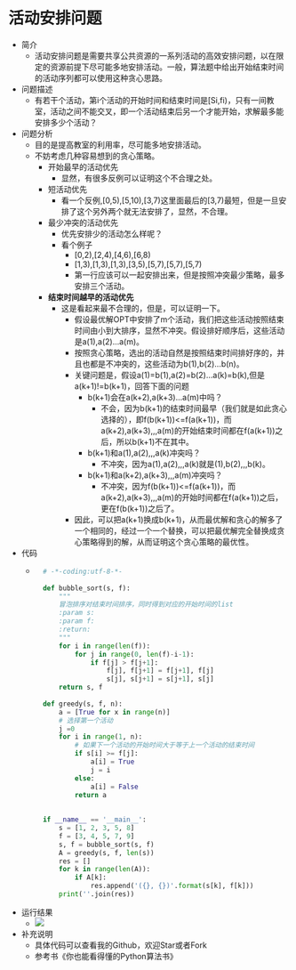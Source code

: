 # 活动安排问题
- 简介
	- 活动安排问题是需要共享公共资源的一系列活动的高效安排问题，以在限定的资源前提下尽可能多地安排活动。一般，算法题中给出开始结束时间的活动序列都可以使用这种贪心思路。
- 问题描述
	- 有若干个活动，第i个活动的开始时间和结束时间是[Si,fi)，只有一间教室，活动之间不能交叉，即一个活动结束后另一个才能开始，求解最多能安排多少个活动？
- 问题分析
	- 目的是提高教室的利用率，尽可能多地安排活动。
	- 不妨考虑几种容易想到的贪心策略。
		- 开始最早的活动优先
			- 显然，有很多反例可以证明这个不合理之处。
		- 短活动优先
			- 看一个反例,[0,5),[5,10),[3,7)这里面最后的[3,7)最短，但是一旦安排了这个另外两个就无法安排了，显然，不合理。
		- 最少冲突的活动优先
			- 优先安排少的活动怎么样呢？
			- 看个例子
				- [0,2),[2,4),[4,6),[6,8)
				- [1,3),[1,3),[1,3),[3,5),[5,7),[5,7),[5,7)
				- 第一行应该可以一起安排出来，但是按照冲突最少策略，最多安排三个活动。
		- **结束时间越早的活动优先**
			- 这是看起来最不合理的，但是，可以证明一下。
				- 假设最优解OPT中安排了m个活动，我们把这些活动按照结束时间由小到大排序，显然不冲突。假设排好顺序后，这些活动是a(1),a(2)...a(m)。
				- 按照贪心策略，选出的活动自然是按照结束时间排好序的，并且也都是不冲突的，这些活动为b(1),b(2)...b(n)。
				- 关键问题是，假设a(1)=b(1),a(2)=b(2)...a(k)=b(k),但是a(k+1)!=b(k+1)，回答下面的问题
					- b(k+1)会在a(k+2),a(k+3)...a(m)中吗？
						- 不会，因为b(k+1)的结束时间最早（我们就是如此贪心选择的），即f(b(k+1))<=f(a(k+1))，而a(k+2),a(k+3),,,a(m)的开始结束时间都在f(a(k+1))之后，所以b(k+1)不在其中。
					- b(k+1)和a(1),a(2),,,a(k)冲突吗？
						- 不冲突，因为a(1),a(2),,,a(k)就是(1),b(2),,,b(k)。
					- b(k+1)和a(k+2),a(k+3),,,a(m)冲突吗？
						- 不冲突，因为f(b(k+1))<=f(a(k+1))，而a(k+2),a(k+3),,,a(m)的开始时间都在f(a(k+1))之后，更在f(b(k+1))之后了。
				- 因此，可以把a(k+1)换成b(k+1)，从而最优解和贪心的解多了一个相同的，经过一个一个替换，可以把最优解完全替换成贪心策略得到的解，从而证明这个贪心策略的最优性。
- 代码
	- ```python
		# -*-coding:utf-8-*-
		
		def bubble_sort(s, f):
		    """
		    冒泡排序对结束时间排序，同时得到对应的开始时间的list
		    :param s:
		    :param f:
		    :return:
		    """
		    for i in range(len(f)):
		        for j in range(0, len(f)-i-1):
		            if f[j] > f[j+1]:
		                f[j], f[j+1] = f[j+1], f[j]
		                s[j], s[j+1] = s[j+1], s[j]
		    return s, f
		
		def greedy(s, f, n):
		    a = [True for x in range(n)]
		    # 选择第一个活动
		    j =0
		    for i in range(1, n):
		        # 如果下一个活动的开始时间大于等于上一个活动的结束时间
		        if s[i] >= f[j]:
		            a[i] = True
		            j = i
		        else:
		            a[i] = False
		        return a
		
		
		if __name__ == '__main__':
		    s = [1, 2, 3, 5, 8]
		    f = [3, 4, 5, 7, 9]
		    s, f = bubble_sort(s, f)
		    A = greedy(s, f, len(s))
		    res = []
		    for k in range(len(A)):
		        if A[k]:
		            res.append('({}, {})'.format(s[k], f[k]))
		    print(''.join(res))
		```
- 运行结果
	- ![](https://img-blog.csdnimg.cn/20190416203710809.png)
- 补充说明
	- 具体代码可以查看我的Github，欢迎Star或者Fork
	- 参考书《你也能看得懂的Python算法书》